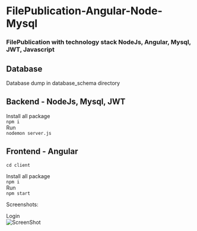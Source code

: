 # FilePublication-Angular-Node-Mysql

### FilePublication with technology stack NodeJs, Angular, Mysql, JWT, Javascript

## Database
Database dump in database_schema directory

## Backend - NodeJs, Mysql, JWT
Install all package   
`npm i`  
Run  
`nodemon server.js`

## Frontend - Angular

`cd client`

Install all package  
`npm i`  
Run  
`npm start`

Screenshots:  

Login  
![ScreenShot](https://github.com/PraveenMistry/FilePublication-Angular-Node-Mysql/master/screenshots/login.png)
